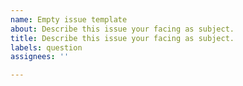 ```yaml
---
name: Empty issue template
about: Describe this issue your facing as subject.
title: Describe this issue your facing as subject.
labels: question
assignees: ''

---
```


<!--
Describe the issue with details here.
-->
